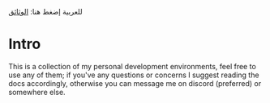 للعربية إضغط هنا: [الوثائق](/docs/ar)

# Intro
This is a collection of my personal development environments, feel free to use any of them;
if you've any questions or concerns I suggest reading the docs accordingly, otherwise you can message me on discord (preferred)
or somewhere else.
